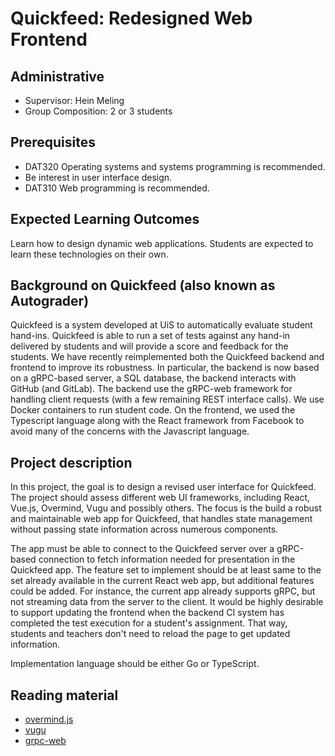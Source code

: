 # Quickfeed: Redesigned Web Frontend

## Administrative

- Supervisor: Hein Meling
- Group Composition: 2 or 3 students

## Prerequisites

- DAT320 Operating systems and systems programming is recommended.
- Be interest in user interface design.
- DAT310 Web programming is recommended.

## Expected Learning Outcomes

Learn how to design dynamic web applications.
Students are expected to learn these technologies on their own.

## Background on Quickfeed (also known as Autograder)

Quickfeed is a system developed at UiS to automatically evaluate student hand-ins.
Quickfeed is able to run a set of tests against any hand-in delivered by students and will provide a score and feedback for the students.
We have recently reimplemented both the Quickfeed backend and frontend to improve its robustness.
In particular, the backend is now based on a gRPC-based server, a SQL database, the backend interacts with GitHub (and GitLab).
The backend use the gRPC-web framework for handling client requests (with a few remaining REST interface calls).
We use Docker containers to run student code.
On the frontend, we used the Typescript language along with the React framework from Facebook to avoid many of the concerns with the Javascript language.

## Project description

In this project, the goal is to design a revised user interface for Quickfeed.
The project should assess different web UI frameworks, including React, Vue.js, Overmind, Vugu and possibly others.
The focus is the build a robust and maintainable web app for Quickfeed, that handles state management without passing state information across numerous components.

The app must be able to connect to the Quickfeed server over a gRPC-based connection to fetch information needed for presentation in the Quickfeed app.
The feature set to implement should be at least same to the set already available in the current React web app, but additional features could be added.
For instance, the current app already supports gRPC, but not streaming data from the server to the client.
It would be highly desirable to support updating the frontend when the backend CI system has completed the test execution for a student's assignment.
That way, students and teachers don't need to reload the page to get updated information.

Implementation language should be either Go or TypeScript.

## Reading material

- [overmind.js](https://overmindjs.org)
- [vugu](https://www.vugu.org)
- [grpc-web](https://github.com/grpc/grpc-web)
